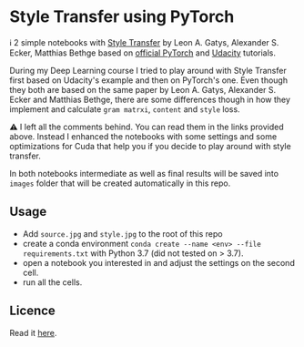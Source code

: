 # Style Transfer using PyTorch

ℹ️  2 simple notebooks with [Style Transfer](https://arxiv.org/abs/1508.06576) by Leon A. Gatys, Alexander S. Ecker, Matthias Bethge based on [official PyTorch](https://pytorch.org/tutorials/advanced/neural_style_tutorial.html) and [Udacity](https://github.com/udacity/deep-learning-v2-pytorch/tree/master/style-transfer) tutorials.

During my Deep Learning course I tried to play around with Style Transfer first based on Udacity's example and then on PyTorch's one. Even though they both are based on the same paper by Leon A. Gatys, Alexander S. Ecker and Matthias Bethge, there are some differences though in how they implement and calculate `gram matrxi`, `content` and `style` loss.

:warning:  I left all the comments behind. You can read them in the links provided above. Instead I enhanced the notebooks with some settings and some optimizations for Cuda that help you if you decide to play around with style transfer.

In both notebooks intermediate as well as final results will be saved into `images` folder that will be created automatically in this repo.

## Usage

* Add `source.jpg` and `style.jpg` to the root of this repo
* create a conda environment `conda create --name <env> --file requirements.txt` with Python 3.7 (did not tested on > 3.7).
* open a notebook you interested in and adjust the settings on the second cell. 
* run all the cells.

## Licence

Read it [here](LICENCE).

